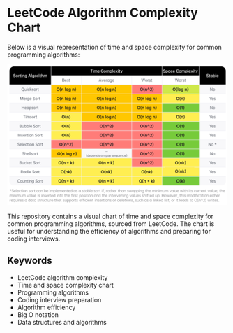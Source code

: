 # LeetCode Algorithm Complexity Chart

Below is a visual representation of time and space complexity for common programming algorithms:

![LeetCode Complexity Chart](sorting.png)

This repository contains a visual chart of time and space complexity for common programming algorithms, sourced from LeetCode. The chart is useful for understanding the efficiency of algorithms and preparing for coding interviews.

## Keywords
- LeetCode algorithm complexity
- Time and space complexity chart
- Programming algorithms
- Coding interview preparation
- Algorithm efficiency
- Big O notation
- Data structures and algorithms
